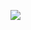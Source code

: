 ![](https://www.plantuml.com/plantuml/svg/RHPTRzisy9s_WWiwr7rmZBOhC12UWRP9sWRh5Yp5YZqDj4HBR2XIuqSDzzVlZaV9T9md7U_x-_JJin0FHjt9sFFV-4KVunZ4QkNb_hBJiK_R59Hld8tAnil63IjdrCFhrMYaZMamIsqRareLLbxjmgfNiWshGMgxqa2zO3yLEZ-Q0KxPQjjT8WTZKKUZ-AqSL60ekFC0ygQNNZPH-S2CwfHjkU1lVhryzJDVlE_b20J-QVdwvGl6cCYoWil0l-c1y_NQIkzbT7wpuSy6QTI_etTHTixg487_imw1VvKnE9kbtDw2kcSxXRoCqNEvtF2iJ_111h07Wb_SmE_b_g1ybelmpFgP-9YQ1wEsoli3lz6MzFQ0B0mCUTUeCoC5ttaDGGLGUW_9K9a_80Jk1oE_A_HzycXnguVdWU_aeCtX1R8I2BoTTsdSR1WhcEKIdQvUf5JmlTw19d5jz0-vLR7F5k7nuscJXG8AYYh1MvcwdX9nczfEyI-zZ4rVal4jeqgqugs1NCHCa1ciRH0FMznehxXBCUXMKLI8MA_LT-Yr71E-IqIiw46F42ru8urHBRz5ehXoNbCFj0YTcoDqaGQ1FqtBVqyFb7a3mBb8nXubxX-Wi0UgL0RF90fwabZ0Z7H9GbgC2j1iEKO2woWBPac1Gc0TwApGfKhWmT_QTzgG1n66oiQNPpw86xNrIVf3pVRgYHB3sDZ7VA-FV4py9Q6u9zP-UKhD1-DEbRnvif_cQ2RFpr6lPjJi3vijOnuobSrcZYWcxkGeQ30YT2HuaAo5jT223-jr2mjdiobLpGEupesTMKK1GCbUjsxFhrpgZAHc8imSXNW7zigqRjN30qp8JAC1GCM5Ka_CyyM-rr655zN8Fb_aB9tWPkysfHSW6-0Szmc-hbF5qRV9HdxdZA74ZmWTFIcxfg210xXHQFIbUIH2TQdVknZBCcmoM17Pmi6eJAxYkeHdvJ7wYRsBQ065W_jWym3idMlvpe6_I0AER7Pwa9sy1bpoV6ia13ue6f8Teivi41hsiOfSM_x966sTnXtwZqksun-KynqLPqYXIKRwgXMd-S31hpZ17HNY4totBcX9QtAhEtu-Q7SQrdtPtFybRUFX-g32kIQMtGRt9wTc1DcUds1cXYkDaA8F7ZQ9yf3CbchGLOWgKOlxNetG8YqC1J662b5dT4uGs3fHXkcrKJkhsXEc4qKr4plr1Jht4IjS2KW27T5S6uAg4QtSmRuj3AMP-AXi0-swymuN_KVfhQAstsbfc-dcY7itzbfIlRnkgyayyIVlSvGxzHlJZrACP7CSXIyl5r8y0Z1LzR4uqe3tuWgknWL_1sewjOVGwJosW6Lbl76wyOqHGgT02cdDvB6dlm-Ww93_Vb2ZJ12QlI15zAXL4UQeJLpd158gSAx207zov_SDfsgDerin2Vppqb1NdaRyLVBygpObttk49k5QCQWWcY3tyHvBgvNXLwgH4JhwUe2XfVy1XU2aXSGm2a8BldMuC-cgB_B1irhopzg6w9MXfXwcLztHf03RPwOAk0-opVwybx2uMugZ8NZouSYFQwdG18_GRrleS13-m_b1qdgq6IoY9vA50blVfm7hzYs5Uac7KJKH_qfFB1xHMByZYu2V6vvl1fzCvtL-StxVoh_7h6TU_JTd1-uTBBBFklpqD31lKEcv5lFxKGudF6F_0m00)